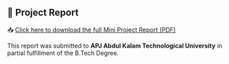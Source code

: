 ## 📄 Project Report

📥 [Click here to download the full Mini Project Report (PDF)](1.docs/mini_project_report.md)

This report was submitted to **APJ Abdul Kalam Technological University** in partial fulfillment of the B.Tech Degree.


